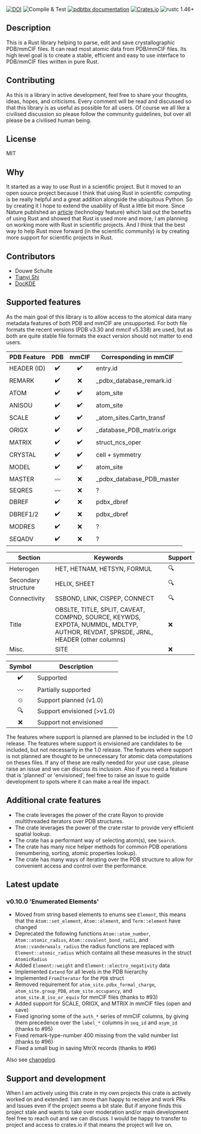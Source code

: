 [![DOI](https://zenodo.org/badge/DOI/10.5281/zenodo.4671031.svg)](https://doi.org/10.5281/zenodo.4671031)
![Compile & Test](https://github.com/douweschulte/pdbtbx/actions/workflows/rust.yml/badge.svg)
[![pdbtbx documentation](https://docs.rs/pdbtbx/badge.svg)](https://docs.rs/pdbtbx)
[![Crates.io](https://img.shields.io/crates/v/pdbtbx.svg)](https://crates.io/crates/pdbtbx)
![rustc 1.46+](https://img.shields.io/badge/msrv-rustc_1.46+-red.svg)

## Description
This is a Rust library helping to parse, edit and save crystallographic PDB/mmCIF files. It can read most atomic data from PDB/mmCIF files. Its high level goal is to create a stable, efficient and easy to use interface to PDB/mmCIF files written in pure Rust.

## Contributing
As this is a library in active development, feel free to share your thoughts, ideas, hopes, and criticisms. Every comment will be read and discussed so that this library is as useful as possible for all users. Of course we all like a civilised discussion so please follow the community guidelines, but over all please be a civilised human being.

## License
MIT

## Why
It started as a way to use Rust in a scientific project. But it moved to an open source project because I think that using Rust in scientific computing is be really helpful and a great addition alongside the ubiquitous Python. So by creating it I hope to extend the usability of Rust a little bit more. Since Nature published an [article](https://www.nature.com/articles/d41586-020-03382-2) (technology feature) which laid out the benefits of using Rust and showed that Rust is used more and more, I am planning on working more with Rust in scientific projects. And I think that the best way to help Rust move forward (in the scientific community) is by creating more support for scientific projects in Rust.

## Contributors
* Douwe Schulte
* [Tianyi Shi](https://github.com/TianyiShi2001)
* [DocKDE](https://github.com/DocKDE)

## Supported features
As the main goal of this library is to allow access to the atomical data many metadata features of both PDB and mmCIF are unsupported. For both file formats the recent versions (PDB v3.30 and mmcif v5.338) are used, but as both are quite stable file formats the exact version should not matter to end users.

| PDB   Feature | PDB | mmCIF | Corresponding in mmCIF      |
|---------------|:---:|:-----:|-----------------------------|
|   HEADER (ID) | ✔️  |  ✔️  | entry.id                    |
|        REMARK | ✔️  |  ❌  | _pdbx_database_remark.id    |
|          ATOM | ✔️  |  ✔️  | atom_site                   |
|        ANISOU | ✔️  |  ✔️  | atom_site                   |
|         SCALE | ✔️  |  ✔️  | _atom_sites.Cartn_transf    |
|         ORIGX | ✔️  |  ✔️  | _database_PDB_matrix.origx  |
|        MATRIX | ✔️  |  ✔️  | struct_ncs_oper             |
|       CRYSTAL | ✔️  |  ✔️  | cell + symmetry             |
|         MODEL | ✔️  |  ✔️  | atom_site                   |
|        MASTER | 〰️  |  ❌  | _pdbx_database_PDB_master   |
|        SEQRES | 〰️  |  ❌  | ?                           |
|         DBREF | ✔️  |  ❌  | pdbx_dbref                  |
|      DBREF1/2 | ✔️  |  ❌  | pdbx_dbref                  |
|        MODRES | ✔️  |  ❌  | ?                           |
|        SEQADV | ✔️  |  ❌  | ?                           |

| Section | Keywords | Support |
|---|---|---|
| Heterogen | HET, HETNAM, HETSYN, FORMUL | 🔍 |
| Secondary structure | HELIX, SHEET | 🔍 |
| Connectivity | SSBOND, LINK, CISPEP, CONNECT | 🔍 |
|Title | OBSLTE, TITLE, SPLIT, CAVEAT, COMPND, SOURCE, KEYWDS, EXPDTA, NUMMDL, MDLTYP, AUTHOR, REVDAT, SPRSDE, JRNL, HEADER (other columns) | ❌ |
| Misc. | SITE | ❌ |

| Symbol | Description |
|:-:|---|
| ✔️ | Supported |
| 〰️ | Partially supported |
| ⏲ | Support planned (v1.0) |
| 🔍 | Support envisioned (>v1.0) |
| ❌ | Support not envisioned |

The features where support is planned are planned to be included in the 1.0 release. The features where support is envisioned are candidates to be included, but not necessarily in the 1.0 release. The features where support is not planned are thought to be unnecessary for atomic data computations on theses files. If any of these are really needed for your use case, please raise an issue and we can discuss its inclusion. Also if you need a feature that is 'planned' or 'envisioned', feel free to raise an issue to guide development to spots where it can make a real life impact.

## Additional crate features
* The crate leverages the power of the crate Rayon to provide multithreaded iterators over PDB structures.
* The crate leverages the power of the crate rstar to provide very efficient spatial lookup.
* The crate has a performant way of selecting atom(s), see `Search`.
* The crate has many nice helper methods for common PDB operations (renumbering, sorting, atomic properties lookup).
* The crate has many ways of iterating over the PDB structure to allow for convenient access and control over the performance.

## Latest update
### v0.10.0 'Enumerated Elements'
* Moved from string based elements to enums see `Element`, this means that the `Atom::set_element`, `Atom::element`, and `Term::element` have changed
* Deprecated the following functions `Atom::atom_number`, `Atom::atomic_radius`, `Atom::covalent_bond_radii`,
 and `Atom::vanderwaals_radius` the radius functions are replaced with  `Element::atomic_radius` which contains
 all these measures in the struct `AtomicRadius`
* Added `Element::weight` and `Element::electro_negativity` data
* Implemented `Extend` for all levels in the PDB hierarchy
* Implemented `FromIterator` for the `PDB` struct
* Removed requirement for `atom_site.pdbx_formal_charge`, `atom_site.group_PDB`, `atom_site.occupancy`, and `atom_site.B_iso_or_equiv` for mmCIF files (thanks to #93)
* Added support for SCALE, ORIGX, and MTRIX in mmCIF files (open and save)
* Fixed ignoring some of the `auth_*` series of mmCIF columns, by giving them precedence over the `label_*` columns in `seq_id` and `asym_id` (thanks to #95)
* Fixed remark-type-number 400 missing from the valid number list (thanks to #96)
* Fixed a small bug in saving MtriX records (thanks to #96)

Also see [changelog](https://github.com/douweschulte/pdbtbx/blob/master/changelog.md).

## Support and development
When I am actively using this crate in my own projects this crate is actively worked on and extended. I am more than happy to receive and work PRs and Issues even if the project seems a bit stale. But if anyone finds this project stale and wants to take over moderation and/or main development feel free to reach out and we can discuss. I would be happy to transfer to project and access to crates.io if that means the project will live on.
